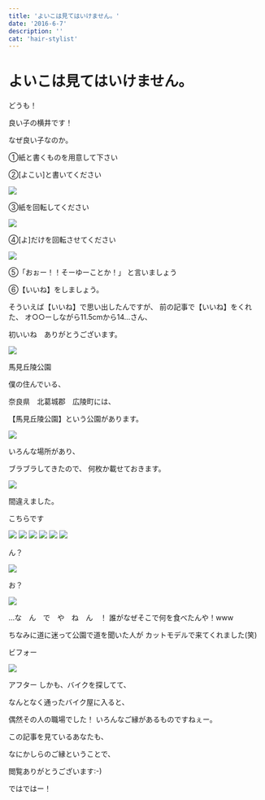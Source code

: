 ```yaml
---
title: 'よいこは見てはいけません。'
date: '2016-6-7'
description: ''
cat: 'hair-stylist'
---
```


# よいこは見てはいけません。


どうも！




良い子の横井です！




なぜ良い子なのか。




①紙と書くものを用意して下さい




②[よこい]と書いてください


![](/img/2016-6-7.jpg)


③紙を回転してください


![](/img/2016-6-7_2.jpg)


④[よ]だけを回転させてください


![](/img/2016-6-7_3.jpg)


⑤「おぉー！！そーゆーことか！」
と言いましょう




⑥【いいね】をしましょう。




そういえば【いいね】で思い出したんですが、
前の記事で【いいね】をくれた、
オ○○ーしながら11.5cmから14…さん、




初いいね　ありがとうございます。

![](/img/2016-6-7_4.jpg)

馬見丘陵公園




僕の住んでいる、




奈良県　北葛城郡　広陵町には、




【馬見丘陵公園】という公園があります。




![](/img/2016-6-7_5.jpg)




いろんな場所があり、




ブラブラしてきたので、
何枚か載せておきます。


![](/img/2016-6-7_6.jpg)

間違えました。




こちらです


     

![](/img/2016-6-7_7.jpg)
![](/img/2016-6-7_8.jpg)
![](/img/2016-6-7_9.jpg)
![](/img/2016-6-7_10.jpg)
![](/img/2016-6-7_11.jpg)
![](/img/2016-6-7_12.jpg)

ん？


![](/img/2016-6-7_13.jpg)


お？


![](/img/2016-6-7_14.jpg)











…な　ん　で　や　ね　ん　！
誰がなぜそこで何を食べたんや！www




ちなみに道に迷って公園で道を聞いた人が
カットモデルで来てくれました(笑)




ビフォー


![](/img/2016-6-7_15.jpg)


アフター
しかも、バイクを探してて、




なんとなく通ったバイク屋に入ると、




偶然その人の職場でした！
いろんなご縁があるものですねぇー。




この記事を見ているあなたも、




なにかしらのご縁ということで、




閲覧ありがとうございます:-)

ではではー！